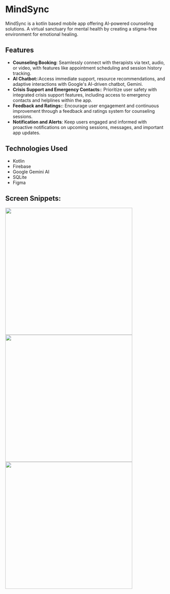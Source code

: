 # MindSync

MindSync is a kotlin based mobile app offering AI-powered counseling solutions. A virtual sanctuary for mental health by creating a stigma-free environment for emotional healing.

## Features

- **Counseling Booking**: Seamlessly connect with therapists via text, audio, or video, with features like appointment scheduling and session history tracking.
- **AI Chatbot:**:Access immediate support, resource recommendations, and adaptive interactions with Google's AI-driven chatbot, Gemini.
- **Crisis Support and Emergency Contacts:**: Prioritize user safety with integrated crisis support features, including access to emergency contacts and helplines within the app.
- **Feedback and Ratings:**: Encourage user engagement and continuous improvement through a feedback and ratings system for counseling sessions.
- **Notification and Alerts**: Keep users engaged and informed with proactive notifications on upcoming sessions, messages, and important app updates.

## Technologies Used

- Kotlin
- Firebase
- Google Gemini AI
- SQLite
- Figma

## Screen Snippets:
<img src="https://github.com/user-attachments/assets/e173c021-cb95-4f0f-9e34-d794c15eef12" width="400" height="400">   <img src="https://github.com/user-attachments/assets/2d35be3a-dc93-43ee-b2b9-0dbae76f1f4a" width="400" height="400">    <img src="https://github.com/user-attachments/assets/c7d923b1-67d8-4d99-bcbb-8bac26e7ce99" width="400" height="400">




